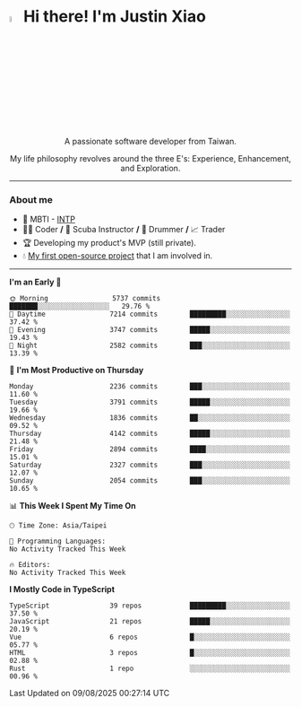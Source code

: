 # <img src="https://media.giphy.com/media/hvRJCLFzcasrR4ia7z/giphy.gif" width="5%">Hi there! I'm Justin Xiao
<p align="center">A passionate software developer from Taiwan.  </p>
<p align="center">My life philosophy revolves around the three E's: Experience, Enhancement, and Exploration.</p>

---
### About me
- 👀 MBTI - [INTP](https://www.16personalities.com/intp-personality)
- 👨‍💻 Coder **/** 🤿 Scuba Instructor **/** 🥁 Drummer **/** 📈 Trader
- 🏆 Developing my product's MVP (still private).
- 💧 [My first open-source project](https://github.com/Game-as-a-Service/Game-Lobby-Web) that I am involved in.

---
<!--START_SECTION:waka-->
**I'm an Early 🐤** 

```text
🌞 Morning                5737 commits        ███████░░░░░░░░░░░░░░░░░░   29.76 % 
🌆 Daytime                7214 commits        █████████░░░░░░░░░░░░░░░░   37.42 % 
🌃 Evening                3747 commits        █████░░░░░░░░░░░░░░░░░░░░   19.43 % 
🌙 Night                  2582 commits        ███░░░░░░░░░░░░░░░░░░░░░░   13.39 % 
```
📅 **I'm Most Productive on Thursday** 

```text
Monday                   2236 commits        ███░░░░░░░░░░░░░░░░░░░░░░   11.60 % 
Tuesday                  3791 commits        █████░░░░░░░░░░░░░░░░░░░░   19.66 % 
Wednesday                1836 commits        ██░░░░░░░░░░░░░░░░░░░░░░░   09.52 % 
Thursday                 4142 commits        █████░░░░░░░░░░░░░░░░░░░░   21.48 % 
Friday                   2894 commits        ████░░░░░░░░░░░░░░░░░░░░░   15.01 % 
Saturday                 2327 commits        ███░░░░░░░░░░░░░░░░░░░░░░   12.07 % 
Sunday                   2054 commits        ███░░░░░░░░░░░░░░░░░░░░░░   10.65 % 
```


📊 **This Week I Spent My Time On** 

```text
🕑︎ Time Zone: Asia/Taipei

💬 Programming Languages: 
No Activity Tracked This Week

🔥 Editors: 
No Activity Tracked This Week
```

**I Mostly Code in TypeScript** 

```text
TypeScript               39 repos            █████████░░░░░░░░░░░░░░░░   37.50 % 
JavaScript               21 repos            █████░░░░░░░░░░░░░░░░░░░░   20.19 % 
Vue                      6 repos             █░░░░░░░░░░░░░░░░░░░░░░░░   05.77 % 
HTML                     3 repos             █░░░░░░░░░░░░░░░░░░░░░░░░   02.88 % 
Rust                     1 repo              ░░░░░░░░░░░░░░░░░░░░░░░░░   00.96 % 
```




 Last Updated on 09/08/2025 00:27:14 UTC
<!--END_SECTION:waka-->
